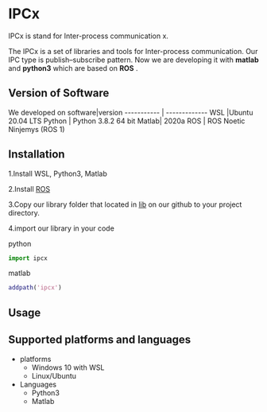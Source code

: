 # IPCx

IPCx is stand for Inter-process communication x.

The IPCx is a set of libraries and tools for Inter-process communication.
Our IPC type is publish–subscribe pattern. Now we are developing it with **matlab** and **python3** which are based on **ROS** .


## Version of Software
We developed on
software|version
----------- | -------------
WSL |Ubuntu 20.04 LTS
Python | Python 3.8.2 64 bit
Matlab| 2020a
ROS | ROS Noetic Ninjemys (ROS 1)



## Installation
1.Install WSL, Python3, Matlab 

2.Install [ROS](http://wiki.ros.org/noetic/Installation/Ubuntu)

3.Copy our library folder that located in [lib](https://github.com/CUASL/ipcx/tree/master/lib) on our github
to your project directory.

4.import our library in your code
    
python
```python
import ipcx
```
matlab
```matlab
addpath('ipcx')
```

## Usage

## Supported platforms and languages
- platforms
  - Windows 10 with WSL
  - Linux/Ubuntu
- Languages
  - Python3
  - Matlab
